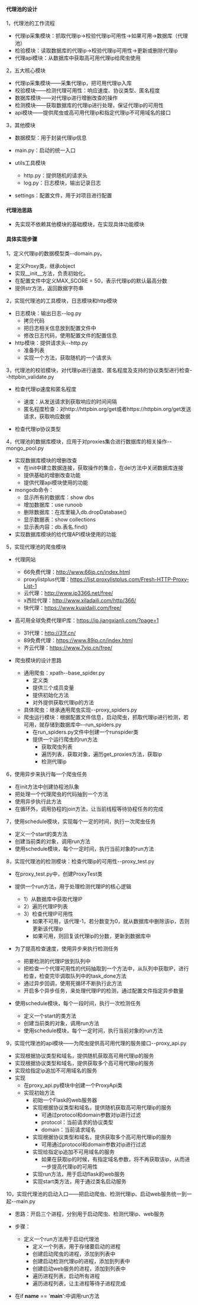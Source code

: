 #### 代理池的设计

1，代理池的工作流程

- 代理ip采集模块：抓取代理ip->校验代理ip可用性->如果可用->数据库（代理池）
- 检验模块：读取数据库的代理ip->校验代理ip可用性->更新或删除代理ip
- 代理api模块：从数据库中获取高可用代理ip给爬虫使用

2，五大核心模块

- 代理ip采集模块——采集代理ip，把可用代理ip入库
- 校验模块——检测代理可用性：响应速度、协议类型、匿名程度
- 数据库模块——对代理ip进行增删改查的操作
- 检测模块——获取数据库的代理ip进行处理，保证代理ip的可用性
- api模块——提供爬虫或高可用代理ip和指定代理ip不可用域名的接口

3，其他模块

- 数据模型：用于封装代理ip信息
- main.py：启动的统一入口
- utils工具模块
  - http.py：提供随机的请求头
  - log.py：日志模块，输出记录日志

- settings：配置文件，用于对项目进行配置

#### 代理池思路

- 先实现不依赖其他模块的基础模块，在实现具体功能模块

#### 具体实现步骤

1，定义代理ip的数据模型类--domain.py。

- 定义Proxy类，继承object
- 实现__init__方法，负责初始化。
- 在配置文件中定义MAX_SCORE = 50，表示代理ip的默认最高分数
- 提供str方法，返回数据字符串

2，实现代理池的工具模块，日志模块和http模块

- 日志模块：输出日志--log.py
  - 拷贝代码
  - 把日志相关信息放到配置文件中
  - 修改日志代码，使用配置文件的配置信息
- http模块：提供请求头--http.py
  - 准备列表
  - 实现一个方法，获取随机的一个请求头

3，代理池的校验模块，对代理ip进行速度、匿名程度及支持的协议类型进行检查--httpbin_validate.py

- 检查代理ip速度和匿名程度
  - 速度：从发送请求到获取响应的时间间隔
  - 匿名程度检查：对http://httpbin.org/get或者https://httpbin.org/get发送请求，获取响应数据

- 检查代理ip协议类型

4，代理池的数据库模块，应用于对proxies集合进行数据库的相关操作--mongo_pool.py

- 实现数据库模块的增删改查
  - 在init中建立数据连接，获取操作的集合，在del方法中关闭数据库连接
  - 提供基础的增删改查功能
  - 提供代理api模块使用的功能
- mongodb命令：
  - 显示所有的数据库：show dbs
  - 增加数据库：use runoob
  - 删除数据库：在库里输入db.dropDatabase()
  - 显示数据表：show collections
  - 显示表内容：db.表名.find()
- 实现数据库模块的给代理API模块使用的功能

5，实现代理池的爬虫模块

- 代理网站
  - 66免费代理：http://www.66ip.cn/index.html
  - proxylistplus代理：https://list.proxylistplus.com/Fresh-HTTP-Proxy-List-1
  - 云代理：http://www.ip3366.net/free/
  - x西拉代理：http://www.xiladaili.com/http/366/
  - 快代理：https://www.kuaidaili.com/free/
- 高可用全球免费代理IP库：https://ip.jiangxianli.com/?page=1
  - 31代理：http://31f.cn/
  - 89免费代理：https://www.89ip.cn/index.html
  - 齐云代理：https://www.7yip.cn/free/
  
- 爬虫模块的设计思路
  - 通用爬虫：xpath--base_spider.py
    - 定义类
    - 提供三个成员变量
    - 提供初始化方法
    - 对外提供获取代理ip的方法
  - 具体爬虫：继承通用爬虫实现--proxy_spiders.py
  - 爬虫运行模块：根据配置文件信息，启动爬虫，抓取代理ip进行检测，若可用，就存储到数据库中--run_spiders.py
    - 在run_spiders.py文件中创建一个runspider类
    - 提供一个运行爬虫的run方法
      - 获取爬虫列表
      - 遍历列表，获取对象，遍历get_proxies方法，获取ip
      - 检测代理ip

6，使用异步来执行每一个爬虫任务

- 在init方法中创建协程池队象
- 把处理一个代理爬虫的代码抽到一个方法
- 使用异步执行此方法
- 在循环外，调用协程的join方法，让当前线程等待协程任务的完成

7，使用schedule模块，实现每个一定的时间，执行一次爬虫任务

- 定义一个start的类方法
- 创建当前类的对象，调用run方法
- 使用schedule模块，每个一定时间，执行当前对象的run方法

8，实现代理池的检测模块：检查代理ip的可用性--proxy_test.py

- 在proxy_test.py中，创建ProxyTest类
- 提供一个run方法，用于处理检测代理IP的核心逻辑
  - 1）从数据库中获取代理IP
  - 2）遍历代理IP列表
  - 3）检查代理IP可用性
    - 如果不可用，该代理-1，若分数变为0，就从数据库中删除该ip，否则更新该代理ip
    - 如果可用，则回复该代理ip的分数，更新到数据库中

- 为了提高检查速度，使用异步来执行检测任务
  - 把要检测的代理IP放到队列中
  - 把检查一个代理可用性的代码抽取到一个方法中，从队列中获取IP，进行检查，检查完毕调取队列中的task_done方法
  - 通过异步回调，使用死循环不断执行此方法
  - 开启多个异步任务，来处理代理IP的检测，通过配置文件指定异步数量

- 使用schedule模块，每个一段时间，执行一次检测任务
  - 定义一个start的类方法
  - 创建当前类的对象，调用run方法
  - 使用schedule模块，每个一定时间，执行当前对象的run方法

9，实现代理池的api模块——为爬虫提供高可用代理的服务接口--proxy_api.py

- 实现根据协议类型和域名，提供随机获取高可用代理ip的服务
- 实现根据协议类型和域名，提供获取多个高可用代理ip的服务
- 实现给指定ip追加不可用域名的服务
- 实现
  - 在proxy_api.py模块中创建一个ProxyApi类
  - 实现初始方法
    - 初始一个Flask的web服务器
    - 实现根据协议类型和域名，提供随机获取高可用代理ip的服务
      - 可通过protocol和domain参数对ip进行过滤
      - protocol：当前请求的协议类型
      - domain：当前请求域名
    - 实现根据协议类型和域名，提供获取多个高可用代理ip的服务
      - 可用通过protocol和domain参数对ip进行过滤
    - 实现给指定ip追加不可用域名的服务
      - 如果在获取ip的时候，有指定域名参数，将不再获取该ip，从而进一步提高代理ip的可用性
    - 实现run方法，用于启动flask的web服务
    - 实现start类方法，用于通过类名启动服务

10，实现代理池的启动入口——把启动爬虫、检测代理ip、启动web服务统一到一起--main.py

- 思路：开启三个进程，分别用于启动爬虫、检测代理ip、web服务
- 步骤：
  - 定义一个run方法用于启动代理池
    - 定义一个列表，用于存储要启动的进程
    - 创建启动爬虫的进程，添加到列表中
    - 创建启动检测代理ip的进程，添加到列表中
    - 创建启动web服务的进程，添加到列表中
    - 遍历进程列表，启动所有进程
    - 遍历进程列表，让主进程等待子进程完成

- 在if __name__ == '__main__':中调用run方法